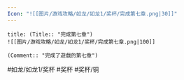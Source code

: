 ```yaml
---
Icon: "![[图片/游戏攻略/如龙/如龙1/奖杯/完成第七章.png|30]]"
---
```

```ad-common-bronze-trophy
title: (Title:: "完成第七章")
![[图片/游戏攻略/如龙/如龙1/奖杯/完成第七章.png|100]]

(Comment:: "完成了遊戲的第七章")
```

#如龙/如龙1/奖杯 #奖杯 #奖杯/铜
